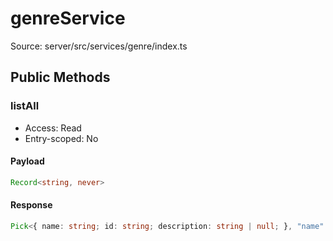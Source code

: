 # genreService

Source: server/src/services/genre/index.ts

## Public Methods

### listAll

- Access: Read
- Entry-scoped: No

#### Payload

```ts
Record<string, never>
```

#### Response

```ts
Pick<{ name: string; id: string; description: string | null; }, "name" | "id" | "description">[]
```
